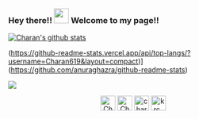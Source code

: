 ### Hey there!! <img src="https://raw.githubusercontent.com/MartinHeinz/MartinHeinz/master/wave.gif" width="30px"> Welcome to my page!!

<!--
**Charan619/Charan619** is a ✨ _special_ ✨ repository because its `README.md` (this file) appears on your GitHub profile.

Here are some ideas to get you started:

- 🔭 I’m currently working on ...
- 🌱 I’m currently learning ...
- 👯 I’m looking to collaborate on ...
- 🤔 I’m looking for help with ...
- 💬 Ask me about ...
- 📫 How to reach me: ...
- 😄 Pronouns: ...
- ⚡ Fun fact: ...
-->
[![Charan's github stats](https://github-readme-stats.vercel.app/api?username=Charan619&hide=stars)](https://github.com/anuraghazra/github-readme-stats)

(https://github-readme-stats.vercel.app/api/top-langs/?username=Charan619&layout=compact)](https://github.com/anuraghazra/github-readme-stats)

![](https://komarev.com/ghpvc/?username=Charan619&color=blue)

<p align="center">
<a href="https://twitter.com/CharanXD/" target="blank"><img align="center" src="https://cdn.jsdelivr.net/npm/simple-icons@3.0.1/icons/twitter.svg" alt="CharanXD" height="30" width="30" /></a>
<a href="https://www.linkedin.com/in/charan-k-r-6b0721152/" target="blank"><img align="center" src="https://cdn.jsdelivr.net/npm/simple-icons@3.0.1/icons/linkedin.svg" alt="Charan K R" height="30" width="30" /></a>
<a href="https://www.kaggle.com/charankr" target="blank"><img align="center" src="https://cdn.jsdelivr.net/npm/simple-icons@3.0.1/icons/kaggle.svg" alt="charankr" height="30" width="30" /></a>
<a href="https://instagram.com/krc_swaag" target="blank"><img align="center" src="https://cdn.jsdelivr.net/npm/simple-icons@3.0.1/icons/instagram.svg" alt="krc_swaag" height="30" width="30" /></a>
</p>
